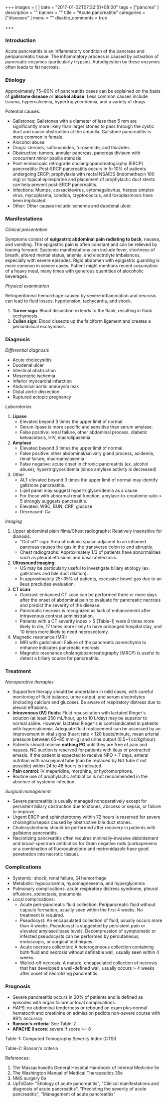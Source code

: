 +++
images = [
]
date = "2017-01-02T07:32:51+08:00"
tags = ["pancrea"
]
description = ""
banner = ""
title = "Acute pancreatitis"
categories = ["diseases"
]
menu = ""
disable_comments = true

+++

<!--more-->
### Introduction
Acute pancreatitis is an inflammatory condition of the pancreas and peripancreatic tissue. The inflammatory process is caused by activation of pancreatic enzymes (particularly trypsin). Autodigestion by these enzymes often leads to fat necrosis.

### Etiology
Approximately 75~80% of pancreatitis cases can be explained on the basis of **gallstone disease** or **alcohol abuse**. Less common causes include trauma, hypercalcemia, hypertriglyceridemia, and a variety of drugs.

Potential causes:

- Gallstones: Gallstones with a diameter of less than 5 mm are significantly more likely than larger stones to pass through the cystic duct and cause obstruction at the ampulla. Gallstone pancreatitis is more common in female.
- Alocohol abuse
- Drugs: steroids, sulfonamides, furosemide, and thiazides
- Obstructive: tumors, annular pancreas, pancreas divisum with concurrent minor papilla stenosis
- Post-endoscopic retrograde cholangiopancreatography (ERCP) pancreatitis: Post-ERCP pancreatitis occurs in 5~10% of patients undergoing ERCP; prophylaxis with rectal NSAIDS (indomethacin 100 mg) or topical epinephrine and placement of prophylactic duct stents can help prevent post-ERCP pancreatitis.
- Infections: Mumps, coxsackievirus, cytomegalovirus, herpes simplex virus, mycoplasma, candida, cryptococcus, and toxoplasmosis have been implicated.
- Other: Other causes include ischemia and duodenal ulcer.

### Manifestations
_Clinical presentation_

Symptoms consist of **epigastric abdominal pain radiating to back**, nausea, and vomiting. The epigastric pain is often constant and can be relieved by leaning forward. Systemic manifestations can include fever, shortness of breath, altered mental status, anemia, and electrolyte imbalances, especially with severe episodes. Rigid abdomen with epigastric guarding is more common in severe cases. Patient might mentions recent cosumption of a heavy meal, many times with generous quantities of alocoholic beverages.

_Physical examination_

Retroperitoneal hemorrhage caused by severe inflammation and necrosis can lead to fluid losses, hypotension, tachycardia, and shock.

1. **Turner sign**: Blood dissection extends to the flank, resulting in flank ecchymosis.
2. **Cullen sign**: Blood dissects up the falciform ligament and creates a periumbilical ecchymosis.

### Diagnosis
_Differential diagnosis_

- Acute cholecystitis
- Duodenal ulcer
- Intestinal obstruction
- Mesenteric ischemia
- Inferior myocardial infarction
- Abdominal aortic aneurysm leak
- Distal aortic dissection
- Ruptured ectopic pregnancy

_Laboratories_

1. **Lipase**
    - Elevated beyond 3 times the upper limit of normal.
    - Serum lipase is more specific and sensitive than serum amylase.
    - False positive: renal failure, other abdominal process, diabetic ketoacidosis, HIV, macrolipasemia
2. **Amylase**
    - Elevated beyond 3 times the upper limit of normal.
    - False positive: other abdominal/salivary gland process, acidemia, renal failure, macroamylasemia
    - False negative: acute onset in chronic pancreatitis (ex. alcohol abuse), hypertriglyceridemia (since amylase activity is decreased)
3. Other
    - ALT elevated beyond 3 times the upper limit of normal may identify gallstone pancreatitis.
    - Lipid panel may suggest hypertriglyceridemia as a cause.
    - For those with abnormal renal function, amylase-to-creatinine ratio > 5 strongly suggests pancreatitis.
    - Elevated: WBC, BUN, CRP, glucose
    - Decreased: Ca

_Imaging_

1. Upper abdominal plain films/Chest radiographs: Relatively insensitive for dianosis.
    - "Cut off" sign: Area of colonic spasm adjacent to an inflamed pancreas causes the gas in the transverse colon to end abruptly.
    - Chest radiographs: Approximately 1/3 of patients have abnormalities such as pleural effusions and basal atelectasis.
2. **Ultrasound imaging**:
    - US may be particularly useful to investigate biliary etiology (ex. gallstones and bile duct dilation).
    - In approximately 25~35% of patients, excessive bowel gas due to an ileus precludes evaluation.
3. **CT scan**:
	- Contrast-enhanced CT scan can be performed three or more days after the onset of abdominal pain to evaluate for pancreatic necrosis and predict the severity of the disease.
    - Pancreatic necrosis is recognized as lack of enhancement after intravenous contrast administration.
    - Patients with a CT severity index > 5 (Table-1) were 8 times more likely to die, 17 times more likely to have prolonged hospital stay, and 10 times more likely to need necrosectomy.
4. Magnetic resonance (MR):
    - MRI with gadolinium: Failure of the pancreatic parenchyma to enhance indicates pancreatic necrosis.
    - Magnetic resonance cholangiopancreatography (MRCP) is useful to detect a biliary source for pancreatitis.
    
### Treatment
_Nonoperative therapies_

- Supportive therapy should be undertaken in mild cases, with careful monitoring of fluid balance, urine output, and serum electrolytes (including calcium and glucose). Be aware of respiratory distress due to pleural effusions.
- **Intravenous (IV) fluids**: Fluid resuscitation with lactated Ringer's solution (at least 250 mL/hour, up to 10 L/day) may be superior to normal saline. However, lactated Ringer's is contraindicated in patients with hypercalcemia. Adequate fluid replacement can be assessed by an improvement in vital signs (heart rate < 120 beats/minute, mean arterial pressure between 65~85 mmHg) and urine output (0.5~1 cc/kg/hour).
- Patients should receive **nothing PO** until they are free of pain and nausea. NG suction is reserved for patients with ileus or protracted emesis. If the patient is expected to receive NPO > 7 days, enteral nutrition with nasojejunal tube (can be replaced by NG tube if not possible) within 24 to 48 hours is indicated.
- **Pain control**: IV meperidine, morphine, or hydromorphone.
- Routine use of prophylactic antibiotics is not recommended in the absence of systemic infection.

_Surgical management_

- Severe pancreatitis is usually managed nonoperatively except for persistent biliary obstruction due to stones, abscess or sepsis, or failure to improve.
- Urgent ERCP and sphincterotomy within 72 hours is reserved for severe cholangitis/sepsis caused by obstructive bile duct stones.
- Cholecystectomy should be performed after recovery in patients with gallstone pancreatitis.
- Necrotizing pancreatitis often requires minimally-invasive debridement and broad-spectrum antibiotics for Gram negative rods (carbapenems or a combination of fluoroquinolone and metronidazole have good penetration into necrotic tissue).

### Complications
- Systemic: shock, renal failure, GI hemorrhage
- Metabolic: hypocalcemia, hypomagnesemia, and hyperglycemia
- Pulmonary complications: acute respiratory distress syndrome, pleural effusions, atelectasis, pneumonia
- Local complications:
    - Acute peri-pancreatic fluid collection: Peripancreatic fluid without capsule formation, usually seen within the first 4 weeks. No treatment is required.
    - Pseudocyst: An encapsulated collection of fluid, usually occurs more than 4 weeks. Pseudocyst is suggested by persistent pain or elevated amylase/lipase levels. Decompression of symptomatic or infected pseudocysts can be performed by percutaneous, endoscopic, or surgical techniques.
    - Acute necrosis collection: A heterogeneous collection containing both fluid and necrosis without definable wall, usually seen within 4 weeks.
    - Walled-off necrosis: A mature, encapsulated collection of necrosis that has developed a well-defined wall, usually occurs > 4 weeks after onset of necrotizing pancreatitis.

### Prognosis
- Severe pancreatitis occurs in 20% of patients and is defined as episodes with organ failure or local complications.
- HAPS: no abdominal tenderness or rebound on exam plus normal hematocrit and creatinine on admission pedicts non-severe course with 98% accuracy
- **Ranson's criteria**: See Table-2
- **APACHE II score**: severe if score >= 8
    
Table-1: Computed Tomography Severity Index (CTSI)
    
Table-2: Ranson's criteria




References:

1. The Massachusetts General Hospital Handbook of Internal Medicine 5e
2. The Washington Manual of Medical Therapeutics 35e
3. NMS surgery 6e
4. UpToDate: "Etiology of acute pancreatitis", "Clinical manifestations and diagnosis of acute pancreatitis", "Predicting the severity of acute pancreatitis", "Management of acute pancreatitis"
